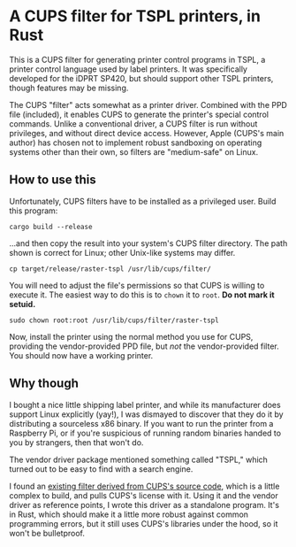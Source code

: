# A CUPS filter for TSPL printers, in Rust

This is a CUPS filter for generating printer control programs in TSPL, a printer
control language used by label printers. It was specifically developed for the
iDPRT SP420, but should support other TSPL printers, though features may be
missing.

The CUPS "filter" acts somewhat as a printer driver. Combined with the PPD file
(included), it enables CUPS to generate the printer's special control commands.
Unlike a conventional driver, a CUPS filter is run without privileges, and
without direct device access. However, Apple (CUPS's main author) has chosen not
to implement robust sandboxing on operating systems other than their own, so
filters are "medium-safe" on Linux.


## How to use this

Unfortunately, CUPS filters have to be installed as a privileged user. Build
this program:

```
cargo build --release
```

...and then copy the result into your system's CUPS filter directory. The path
shown is correct for Linux; other Unix-like systems may differ.

```
cp target/release/raster-tspl /usr/lib/cups/filter/
```

You will need to adjust the file's permissions so that CUPS is willing to
execute it. The easiest way to do this is to `chown` it to `root`. **Do not mark
it setuid.**

```
sudo chown root:root /usr/lib/cups/filter/raster-tspl
```

Now, install the printer using the normal method you use for CUPS, providing
the vendor-provided PPD file, but _not_ the vendor-provided filter. You should
now have a working printer.


## Why though

I bought a nice little shipping label printer, and while its manufacturer does
support Linux explicitly (yay!), I was dismayed to discover that they do it by
distributing a sourceless x86 binary. If you want to run the printer from a
Raspberry Pi, or if you're suspicious of running random binaries handed to you
by strangers, then that won't do.

The vendor driver package mentioned something called "TSPL," which turned out to
be easy to find with a search engine.

I found an [existing filter derived from CUPS's source code][rastertolabel],
which is a little complex to build, and pulls CUPS's license with it. Using it
and the vendor driver as reference points, I wrote this driver as a standalone
program. It's in Rust, which should make it a little more robust against common
programming errors, but it still uses CUPS's libraries under the hood, so it
won't be bulletproof.


[rastertolabel]: https://github.com/thorrak/rpi-tspl-cups-driver
